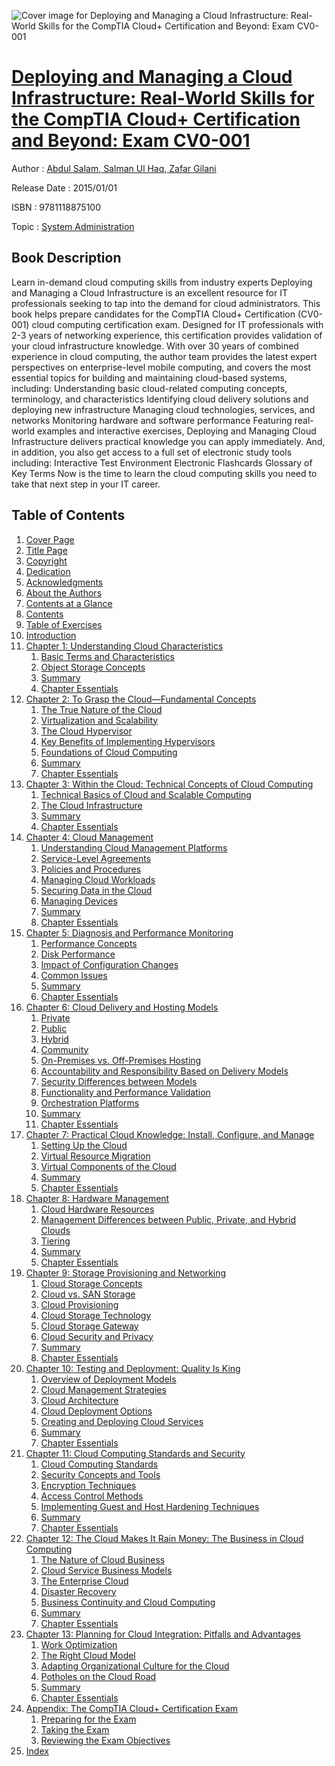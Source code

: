 ![Cover image for Deploying and Managing a Cloud Infrastructure: Real-World Skills for the CompTIA Cloud+ Certification and Beyond: Exam CV0-001](https://imgdetail.ebookreading.net/cover/cover/system_admin/EB9781118875100.jpg)

[Deploying and Managing a Cloud Infrastructure: Real-World Skills for the CompTIA Cloud+ Certification and Beyond: Exam CV0-001](https://ebookreading.net/view/book/Deploying+and+Managing+a+Cloud+Infrastructure%3A+Real-World+Skills+for+the+CompTIA+Cloud%2B+Certification+and+Beyond%3A+Exam+CV0-001-EB9781118875100_1.html "Deploying and Managing a Cloud Infrastructure: Real-World Skills for the CompTIA Cloud+ Certification and Beyond: Exam CV0-001")
====================================================================================================================

Author : [Abdul Salam](https://ebookreading.net/search/author/Abdul+Salam),[ Salman Ul Haq](https://ebookreading.net/search/author/+Salman+Ul+Haq),[ Zafar Gilani](https://ebookreading.net/search/author/+Zafar+Gilani)

Release Date : 2015/01/01

ISBN : 9781118875100

Topic : [System Administration](https://ebookreading.net/search/category/system-administration)

Book Description
-----------------

Learn in-demand cloud computing skills from industry experts
Deploying and Managing a Cloud Infrastructure is an excellent resource for IT professionals seeking to tap into the demand for cloud administrators. This book helps prepare candidates for the CompTIA Cloud+ Certification (CV0-001) cloud computing certification exam. Designed for IT professionals with 2-3 years of networking experience, this certification provides validation of your cloud infrastructure knowledge.
With over 30 years of combined experience in cloud computing, the author team provides the latest expert perspectives on enterprise-level mobile computing, and covers the most essential topics for building and maintaining cloud-based systems, including:
Understanding basic cloud-related computing concepts, terminology, and characteristics
Identifying cloud delivery solutions and deploying new infrastructure
Managing cloud technologies, services, and networks
Monitoring hardware and software performance
Featuring real-world examples and interactive exercises, Deploying and Managing Cloud Infrastructure delivers practical knowledge you can apply immediately. And, in addition, you also get access to a full set of electronic study tools including:
Interactive Test Environment
Electronic Flashcards
Glossary of Key Terms
Now is the time to learn the cloud computing skills you need to take that next step in your IT career.
              
Table of Contents
-----------------

1. [Cover Page](https://ebookreading.net/view/book/Deploying+and+Managing+a+Cloud+Infrastructure%3A+Real-World+Skills+for+the+CompTIA+Cloud%2B+Certification+and+Beyond%3A+Exam+CV0-001-EB9781118875100_1.html)
1. [Title Page](https://ebookreading.net/view/book/Deploying+and+Managing+a+Cloud+Infrastructure%3A+Real-World+Skills+for+the+CompTIA+Cloud%2B+Certification+and+Beyond%3A+Exam+CV0-001-EB9781118875100_2.html)
1. [Copyright](https://ebookreading.net/view/book/Deploying+and+Managing+a+Cloud+Infrastructure%3A+Real-World+Skills+for+the+CompTIA+Cloud%2B+Certification+and+Beyond%3A+Exam+CV0-001-EB9781118875100_3.html)
1. [Dedication](https://ebookreading.net/view/book/Deploying+and+Managing+a+Cloud+Infrastructure%3A+Real-World+Skills+for+the+CompTIA+Cloud%2B+Certification+and+Beyond%3A+Exam+CV0-001-EB9781118875100_4.html)
1. [Acknowledgments](https://ebookreading.net/view/book/Deploying+and+Managing+a+Cloud+Infrastructure%3A+Real-World+Skills+for+the+CompTIA+Cloud%2B+Certification+and+Beyond%3A+Exam+CV0-001-EB9781118875100_5.html)
1. [About the Authors](https://ebookreading.net/view/book/Deploying+and+Managing+a+Cloud+Infrastructure%3A+Real-World+Skills+for+the+CompTIA+Cloud%2B+Certification+and+Beyond%3A+Exam+CV0-001-EB9781118875100_6.html)
1. [Contents at a Glance](https://ebookreading.net/view/book/Deploying+and+Managing+a+Cloud+Infrastructure%3A+Real-World+Skills+for+the+CompTIA+Cloud%2B+Certification+and+Beyond%3A+Exam+CV0-001-EB9781118875100_7.html)
1. [Contents](https://ebookreading.net/view/book/Deploying+and+Managing+a+Cloud+Infrastructure%3A+Real-World+Skills+for+the+CompTIA+Cloud%2B+Certification+and+Beyond%3A+Exam+CV0-001-EB9781118875100_8.html)
1. [Table of Exercises](https://ebookreading.net/view/book/Deploying+and+Managing+a+Cloud+Infrastructure%3A+Real-World+Skills+for+the+CompTIA+Cloud%2B+Certification+and+Beyond%3A+Exam+CV0-001-EB9781118875100_9.html)
1. [Introduction](https://ebookreading.net/view/book/Deploying+and+Managing+a+Cloud+Infrastructure%3A+Real-World+Skills+for+the+CompTIA+Cloud%2B+Certification+and+Beyond%3A+Exam+CV0-001-EB9781118875100_11.html#introduction)
1. [Chapter 1: Understanding Cloud Characteristics](https://ebookreading.net/view/book/Deploying+and+Managing+a+Cloud+Infrastructure%3A+Real-World+Skills+for+the+CompTIA+Cloud%2B+Certification+and+Beyond%3A+Exam+CV0-001-EB9781118875100_12.html#chap1)
    1. [Basic Terms and Characteristics](https://ebookreading.net/view/book/Deploying+and+Managing+a+Cloud+Infrastructure%3A+Real-World+Skills+for+the+CompTIA+Cloud%2B+Certification+and+Beyond%3A+Exam+CV0-001-EB9781118875100_12.html#s2h001)
    1. [Object Storage Concepts](https://ebookreading.net/view/book/Deploying+and+Managing+a+Cloud+Infrastructure%3A+Real-World+Skills+for+the+CompTIA+Cloud%2B+Certification+and+Beyond%3A+Exam+CV0-001-EB9781118875100_12.html#s2h026)
    1. [Summary](https://ebookreading.net/view/book/Deploying+and+Managing+a+Cloud+Infrastructure%3A+Real-World+Skills+for+the+CompTIA+Cloud%2B+Certification+and+Beyond%3A+Exam+CV0-001-EB9781118875100_12.html#s2h041)
    1. [Chapter Essentials](https://ebookreading.net/view/book/Deploying+and+Managing+a+Cloud+Infrastructure%3A+Real-World+Skills+for+the+CompTIA+Cloud%2B+Certification+and+Beyond%3A+Exam+CV0-001-EB9781118875100_12.html#s2h042)
1. [Chapter 2: To Grasp the Cloud—Fundamental Concepts](https://ebookreading.net/view/book/Deploying+and+Managing+a+Cloud+Infrastructure%3A+Real-World+Skills+for+the+CompTIA+Cloud%2B+Certification+and+Beyond%3A+Exam+CV0-001-EB9781118875100_13.html#chap2)
    1. [The True Nature of the Cloud](https://ebookreading.net/view/book/Deploying+and+Managing+a+Cloud+Infrastructure%3A+Real-World+Skills+for+the+CompTIA+Cloud%2B+Certification+and+Beyond%3A+Exam+CV0-001-EB9781118875100_13.html#s2h043)
    1. [Virtualization and Scalability](https://ebookreading.net/view/book/Deploying+and+Managing+a+Cloud+Infrastructure%3A+Real-World+Skills+for+the+CompTIA+Cloud%2B+Certification+and+Beyond%3A+Exam+CV0-001-EB9781118875100_13.html#s2h050)
    1. [The Cloud Hypervisor](https://ebookreading.net/view/book/Deploying+and+Managing+a+Cloud+Infrastructure%3A+Real-World+Skills+for+the+CompTIA+Cloud%2B+Certification+and+Beyond%3A+Exam+CV0-001-EB9781118875100_13.html#s2h053)
    1. [Key Benefits of Implementing Hypervisors](https://ebookreading.net/view/book/Deploying+and+Managing+a+Cloud+Infrastructure%3A+Real-World+Skills+for+the+CompTIA+Cloud%2B+Certification+and+Beyond%3A+Exam+CV0-001-EB9781118875100_13.html#s2h081)
    1. [Foundations of Cloud Computing](https://ebookreading.net/view/book/Deploying+and+Managing+a+Cloud+Infrastructure%3A+Real-World+Skills+for+the+CompTIA+Cloud%2B+Certification+and+Beyond%3A+Exam+CV0-001-EB9781118875100_13.html#s2h090)
    1. [Summary](https://ebookreading.net/view/book/Deploying+and+Managing+a+Cloud+Infrastructure%3A+Real-World+Skills+for+the+CompTIA+Cloud%2B+Certification+and+Beyond%3A+Exam+CV0-001-EB9781118875100_13.html#s2h095)
    1. [Chapter Essentials](https://ebookreading.net/view/book/Deploying+and+Managing+a+Cloud+Infrastructure%3A+Real-World+Skills+for+the+CompTIA+Cloud%2B+Certification+and+Beyond%3A+Exam+CV0-001-EB9781118875100_13.html#s2h096)
1. [Chapter 3: Within the Cloud: Technical Concepts of Cloud Computing](https://ebookreading.net/view/book/Deploying+and+Managing+a+Cloud+Infrastructure%3A+Real-World+Skills+for+the+CompTIA+Cloud%2B+Certification+and+Beyond%3A+Exam+CV0-001-EB9781118875100_14.html#chap3)
    1. [Technical Basics of Cloud and Scalable Computing](https://ebookreading.net/view/book/Deploying+and+Managing+a+Cloud+Infrastructure%3A+Real-World+Skills+for+the+CompTIA+Cloud%2B+Certification+and+Beyond%3A+Exam+CV0-001-EB9781118875100_14.html#s2h097)
    1. [The Cloud Infrastructure](https://ebookreading.net/view/book/Deploying+and+Managing+a+Cloud+Infrastructure%3A+Real-World+Skills+for+the+CompTIA+Cloud%2B+Certification+and+Beyond%3A+Exam+CV0-001-EB9781118875100_14.html#s2h108)
    1. [Summary](https://ebookreading.net/view/book/Deploying+and+Managing+a+Cloud+Infrastructure%3A+Real-World+Skills+for+the+CompTIA+Cloud%2B+Certification+and+Beyond%3A+Exam+CV0-001-EB9781118875100_14.html#s2h113)
    1. [Chapter Essentials](https://ebookreading.net/view/book/Deploying+and+Managing+a+Cloud+Infrastructure%3A+Real-World+Skills+for+the+CompTIA+Cloud%2B+Certification+and+Beyond%3A+Exam+CV0-001-EB9781118875100_14.html#s2h114)
1. [Chapter 4: Cloud Management](https://ebookreading.net/view/book/Deploying+and+Managing+a+Cloud+Infrastructure%3A+Real-World+Skills+for+the+CompTIA+Cloud%2B+Certification+and+Beyond%3A+Exam+CV0-001-EB9781118875100_15.html#chap4)
    1. [Understanding Cloud Management Platforms](https://ebookreading.net/view/book/Deploying+and+Managing+a+Cloud+Infrastructure%3A+Real-World+Skills+for+the+CompTIA+Cloud%2B+Certification+and+Beyond%3A+Exam+CV0-001-EB9781118875100_15.html#s2h115)
    1. [Service-Level Agreements](https://ebookreading.net/view/book/Deploying+and+Managing+a+Cloud+Infrastructure%3A+Real-World+Skills+for+the+CompTIA+Cloud%2B+Certification+and+Beyond%3A+Exam+CV0-001-EB9781118875100_15.html#s2h123)
    1. [Policies and Procedures](https://ebookreading.net/view/book/Deploying+and+Managing+a+Cloud+Infrastructure%3A+Real-World+Skills+for+the+CompTIA+Cloud%2B+Certification+and+Beyond%3A+Exam+CV0-001-EB9781118875100_15.html#s2h124)
    1. [Managing Cloud Workloads](https://ebookreading.net/view/book/Deploying+and+Managing+a+Cloud+Infrastructure%3A+Real-World+Skills+for+the+CompTIA+Cloud%2B+Certification+and+Beyond%3A+Exam+CV0-001-EB9781118875100_15.html#s2h144)
    1. [Securing Data in the Cloud](https://ebookreading.net/view/book/Deploying+and+Managing+a+Cloud+Infrastructure%3A+Real-World+Skills+for+the+CompTIA+Cloud%2B+Certification+and+Beyond%3A+Exam+CV0-001-EB9781118875100_15.html#s2h147)
    1. [Managing Devices](https://ebookreading.net/view/book/Deploying+and+Managing+a+Cloud+Infrastructure%3A+Real-World+Skills+for+the+CompTIA+Cloud%2B+Certification+and+Beyond%3A+Exam+CV0-001-EB9781118875100_15.html#s2h148)
    1. [Summary](https://ebookreading.net/view/book/Deploying+and+Managing+a+Cloud+Infrastructure%3A+Real-World+Skills+for+the+CompTIA+Cloud%2B+Certification+and+Beyond%3A+Exam+CV0-001-EB9781118875100_15.html#s2h151)
    1. [Chapter Essentials](https://ebookreading.net/view/book/Deploying+and+Managing+a+Cloud+Infrastructure%3A+Real-World+Skills+for+the+CompTIA+Cloud%2B+Certification+and+Beyond%3A+Exam+CV0-001-EB9781118875100_15.html#s2h152)
1. [Chapter 5: Diagnosis and Performance Monitoring](https://ebookreading.net/view/book/Deploying+and+Managing+a+Cloud+Infrastructure%3A+Real-World+Skills+for+the+CompTIA+Cloud%2B+Certification+and+Beyond%3A+Exam+CV0-001-EB9781118875100_16.html#chap5)
    1. [Performance Concepts](https://ebookreading.net/view/book/Deploying+and+Managing+a+Cloud+Infrastructure%3A+Real-World+Skills+for+the+CompTIA+Cloud%2B+Certification+and+Beyond%3A+Exam+CV0-001-EB9781118875100_16.html#s2h153)
    1. [Disk Performance](https://ebookreading.net/view/book/Deploying+and+Managing+a+Cloud+Infrastructure%3A+Real-World+Skills+for+the+CompTIA+Cloud%2B+Certification+and+Beyond%3A+Exam+CV0-001-EB9781118875100_16.html#s2h172)
    1. [Impact of Configuration Changes](https://ebookreading.net/view/book/Deploying+and+Managing+a+Cloud+Infrastructure%3A+Real-World+Skills+for+the+CompTIA+Cloud%2B+Certification+and+Beyond%3A+Exam+CV0-001-EB9781118875100_16.html#s2h186)
    1. [Common Issues](https://ebookreading.net/view/book/Deploying+and+Managing+a+Cloud+Infrastructure%3A+Real-World+Skills+for+the+CompTIA+Cloud%2B+Certification+and+Beyond%3A+Exam+CV0-001-EB9781118875100_16.html#s2h187)
    1. [Summary](https://ebookreading.net/view/book/Deploying+and+Managing+a+Cloud+Infrastructure%3A+Real-World+Skills+for+the+CompTIA+Cloud%2B+Certification+and+Beyond%3A+Exam+CV0-001-EB9781118875100_16.html#s2h188)
    1. [Chapter Essentials](https://ebookreading.net/view/book/Deploying+and+Managing+a+Cloud+Infrastructure%3A+Real-World+Skills+for+the+CompTIA+Cloud%2B+Certification+and+Beyond%3A+Exam+CV0-001-EB9781118875100_16.html#s2h189)
1. [Chapter 6: Cloud Delivery and Hosting Models](https://ebookreading.net/view/book/Deploying+and+Managing+a+Cloud+Infrastructure%3A+Real-World+Skills+for+the+CompTIA+Cloud%2B+Certification+and+Beyond%3A+Exam+CV0-001-EB9781118875100_17.html#chap6)
    1. [Private](https://ebookreading.net/view/book/Deploying+and+Managing+a+Cloud+Infrastructure%3A+Real-World+Skills+for+the+CompTIA+Cloud%2B+Certification+and+Beyond%3A+Exam+CV0-001-EB9781118875100_17.html#s2h190)
    1. [Public](https://ebookreading.net/view/book/Deploying+and+Managing+a+Cloud+Infrastructure%3A+Real-World+Skills+for+the+CompTIA+Cloud%2B+Certification+and+Beyond%3A+Exam+CV0-001-EB9781118875100_17.html#s2h193)
    1. [Hybrid](https://ebookreading.net/view/book/Deploying+and+Managing+a+Cloud+Infrastructure%3A+Real-World+Skills+for+the+CompTIA+Cloud%2B+Certification+and+Beyond%3A+Exam+CV0-001-EB9781118875100_17.html#s2h194)
    1. [Community](https://ebookreading.net/view/book/Deploying+and+Managing+a+Cloud+Infrastructure%3A+Real-World+Skills+for+the+CompTIA+Cloud%2B+Certification+and+Beyond%3A+Exam+CV0-001-EB9781118875100_17.html#s2h195)
    1. [On-Premises vs. Off-Premises Hosting](https://ebookreading.net/view/book/Deploying+and+Managing+a+Cloud+Infrastructure%3A+Real-World+Skills+for+the+CompTIA+Cloud%2B+Certification+and+Beyond%3A+Exam+CV0-001-EB9781118875100_17.html#s2h196)
    1. [Accountability and Responsibility Based on Delivery Models](https://ebookreading.net/view/book/Deploying+and+Managing+a+Cloud+Infrastructure%3A+Real-World+Skills+for+the+CompTIA+Cloud%2B+Certification+and+Beyond%3A+Exam+CV0-001-EB9781118875100_17.html#s2h205)
    1. [Security Differences between Models](https://ebookreading.net/view/book/Deploying+and+Managing+a+Cloud+Infrastructure%3A+Real-World+Skills+for+the+CompTIA+Cloud%2B+Certification+and+Beyond%3A+Exam+CV0-001-EB9781118875100_17.html#s2h210)
    1. [Functionality and Performance Validation](https://ebookreading.net/view/book/Deploying+and+Managing+a+Cloud+Infrastructure%3A+Real-World+Skills+for+the+CompTIA+Cloud%2B+Certification+and+Beyond%3A+Exam+CV0-001-EB9781118875100_17.html#s2h214)
    1. [Orchestration Platforms](https://ebookreading.net/view/book/Deploying+and+Managing+a+Cloud+Infrastructure%3A+Real-World+Skills+for+the+CompTIA+Cloud%2B+Certification+and+Beyond%3A+Exam+CV0-001-EB9781118875100_17.html#s2h218)
    1. [Summary](https://ebookreading.net/view/book/Deploying+and+Managing+a+Cloud+Infrastructure%3A+Real-World+Skills+for+the+CompTIA+Cloud%2B+Certification+and+Beyond%3A+Exam+CV0-001-EB9781118875100_17.html#s2h219)
    1. [Chapter Essentials](https://ebookreading.net/view/book/Deploying+and+Managing+a+Cloud+Infrastructure%3A+Real-World+Skills+for+the+CompTIA+Cloud%2B+Certification+and+Beyond%3A+Exam+CV0-001-EB9781118875100_17.html#s2h220)
1. [Chapter 7: Practical Cloud Knowledge: Install, Configure, and Manage](https://ebookreading.net/view/book/Deploying+and+Managing+a+Cloud+Infrastructure%3A+Real-World+Skills+for+the+CompTIA+Cloud%2B+Certification+and+Beyond%3A+Exam+CV0-001-EB9781118875100_18.html#chap7)
    1. [Setting Up the Cloud](https://ebookreading.net/view/book/Deploying+and+Managing+a+Cloud+Infrastructure%3A+Real-World+Skills+for+the+CompTIA+Cloud%2B+Certification+and+Beyond%3A+Exam+CV0-001-EB9781118875100_18.html#s2h221)
    1. [Virtual Resource Migration](https://ebookreading.net/view/book/Deploying+and+Managing+a+Cloud+Infrastructure%3A+Real-World+Skills+for+the+CompTIA+Cloud%2B+Certification+and+Beyond%3A+Exam+CV0-001-EB9781118875100_18.html#s2h249)
    1. [Virtual Components of the Cloud](https://ebookreading.net/view/book/Deploying+and+Managing+a+Cloud+Infrastructure%3A+Real-World+Skills+for+the+CompTIA+Cloud%2B+Certification+and+Beyond%3A+Exam+CV0-001-EB9781118875100_18.html#s2h258)
    1. [Summary](https://ebookreading.net/view/book/Deploying+and+Managing+a+Cloud+Infrastructure%3A+Real-World+Skills+for+the+CompTIA+Cloud%2B+Certification+and+Beyond%3A+Exam+CV0-001-EB9781118875100_18.html#s2h266)
    1. [Chapter Essentials](https://ebookreading.net/view/book/Deploying+and+Managing+a+Cloud+Infrastructure%3A+Real-World+Skills+for+the+CompTIA+Cloud%2B+Certification+and+Beyond%3A+Exam+CV0-001-EB9781118875100_18.html#s2h267)
1. [Chapter 8: Hardware Management](https://ebookreading.net/view/book/Deploying+and+Managing+a+Cloud+Infrastructure%3A+Real-World+Skills+for+the+CompTIA+Cloud%2B+Certification+and+Beyond%3A+Exam+CV0-001-EB9781118875100_19.html#chap8)
    1. [Cloud Hardware Resources](https://ebookreading.net/view/book/Deploying+and+Managing+a+Cloud+Infrastructure%3A+Real-World+Skills+for+the+CompTIA+Cloud%2B+Certification+and+Beyond%3A+Exam+CV0-001-EB9781118875100_19.html#s2h268)
    1. [Management Differences between Public, Private, and Hybrid Clouds](https://ebookreading.net/view/book/Deploying+and+Managing+a+Cloud+Infrastructure%3A+Real-World+Skills+for+the+CompTIA+Cloud%2B+Certification+and+Beyond%3A+Exam+CV0-001-EB9781118875100_19.html#s2h297)
    1. [Tiering](https://ebookreading.net/view/book/Deploying+and+Managing+a+Cloud+Infrastructure%3A+Real-World+Skills+for+the+CompTIA+Cloud%2B+Certification+and+Beyond%3A+Exam+CV0-001-EB9781118875100_19.html#s2h301)
    1. [Summary](https://ebookreading.net/view/book/Deploying+and+Managing+a+Cloud+Infrastructure%3A+Real-World+Skills+for+the+CompTIA+Cloud%2B+Certification+and+Beyond%3A+Exam+CV0-001-EB9781118875100_19.html#s2h306)
    1. [Chapter Essentials](https://ebookreading.net/view/book/Deploying+and+Managing+a+Cloud+Infrastructure%3A+Real-World+Skills+for+the+CompTIA+Cloud%2B+Certification+and+Beyond%3A+Exam+CV0-001-EB9781118875100_19.html#s2h307)
1. [Chapter 9: Storage Provisioning and Networking](https://ebookreading.net/view/book/Deploying+and+Managing+a+Cloud+Infrastructure%3A+Real-World+Skills+for+the+CompTIA+Cloud%2B+Certification+and+Beyond%3A+Exam+CV0-001-EB9781118875100_20.html#chap9)
    1. [Cloud Storage Concepts](https://ebookreading.net/view/book/Deploying+and+Managing+a+Cloud+Infrastructure%3A+Real-World+Skills+for+the+CompTIA+Cloud%2B+Certification+and+Beyond%3A+Exam+CV0-001-EB9781118875100_20.html#s2h308)
    1. [Cloud vs. SAN Storage](https://ebookreading.net/view/book/Deploying+and+Managing+a+Cloud+Infrastructure%3A+Real-World+Skills+for+the+CompTIA+Cloud%2B+Certification+and+Beyond%3A+Exam+CV0-001-EB9781118875100_20.html#s2h316)
    1. [Cloud Provisioning](https://ebookreading.net/view/book/Deploying+and+Managing+a+Cloud+Infrastructure%3A+Real-World+Skills+for+the+CompTIA+Cloud%2B+Certification+and+Beyond%3A+Exam+CV0-001-EB9781118875100_20.html#s2h319)
    1. [Cloud Storage Technology](https://ebookreading.net/view/book/Deploying+and+Managing+a+Cloud+Infrastructure%3A+Real-World+Skills+for+the+CompTIA+Cloud%2B+Certification+and+Beyond%3A+Exam+CV0-001-EB9781118875100_20.html#s2h329)
    1. [Cloud Storage Gateway](https://ebookreading.net/view/book/Deploying+and+Managing+a+Cloud+Infrastructure%3A+Real-World+Skills+for+the+CompTIA+Cloud%2B+Certification+and+Beyond%3A+Exam+CV0-001-EB9781118875100_20.html#s2h347)
    1. [Cloud Security and Privacy](https://ebookreading.net/view/book/Deploying+and+Managing+a+Cloud+Infrastructure%3A+Real-World+Skills+for+the+CompTIA+Cloud%2B+Certification+and+Beyond%3A+Exam+CV0-001-EB9781118875100_20.html#s2h348)
    1. [Summary](https://ebookreading.net/view/book/Deploying+and+Managing+a+Cloud+Infrastructure%3A+Real-World+Skills+for+the+CompTIA+Cloud%2B+Certification+and+Beyond%3A+Exam+CV0-001-EB9781118875100_20.html#s2h352)
    1. [Chapter Essentials](https://ebookreading.net/view/book/Deploying+and+Managing+a+Cloud+Infrastructure%3A+Real-World+Skills+for+the+CompTIA+Cloud%2B+Certification+and+Beyond%3A+Exam+CV0-001-EB9781118875100_20.html#s2h353)
1. [Chapter 10: Testing and Deployment: Quality Is King](https://ebookreading.net/view/book/Deploying+and+Managing+a+Cloud+Infrastructure%3A+Real-World+Skills+for+the+CompTIA+Cloud%2B+Certification+and+Beyond%3A+Exam+CV0-001-EB9781118875100_21.html#chap10)
    1. [Overview of Deployment Models](https://ebookreading.net/view/book/Deploying+and+Managing+a+Cloud+Infrastructure%3A+Real-World+Skills+for+the+CompTIA+Cloud%2B+Certification+and+Beyond%3A+Exam+CV0-001-EB9781118875100_21.html#s2h354)
    1. [Cloud Management Strategies](https://ebookreading.net/view/book/Deploying+and+Managing+a+Cloud+Infrastructure%3A+Real-World+Skills+for+the+CompTIA+Cloud%2B+Certification+and+Beyond%3A+Exam+CV0-001-EB9781118875100_21.html#s2h360)
    1. [Cloud Architecture](https://ebookreading.net/view/book/Deploying+and+Managing+a+Cloud+Infrastructure%3A+Real-World+Skills+for+the+CompTIA+Cloud%2B+Certification+and+Beyond%3A+Exam+CV0-001-EB9781118875100_21.html#s2h366)
    1. [Cloud Deployment Options](https://ebookreading.net/view/book/Deploying+and+Managing+a+Cloud+Infrastructure%3A+Real-World+Skills+for+the+CompTIA+Cloud%2B+Certification+and+Beyond%3A+Exam+CV0-001-EB9781118875100_21.html#s2h370)
    1. [Creating and Deploying Cloud Services](https://ebookreading.net/view/book/Deploying+and+Managing+a+Cloud+Infrastructure%3A+Real-World+Skills+for+the+CompTIA+Cloud%2B+Certification+and+Beyond%3A+Exam+CV0-001-EB9781118875100_21.html#s2h382)
    1. [Summary](https://ebookreading.net/view/book/Deploying+and+Managing+a+Cloud+Infrastructure%3A+Real-World+Skills+for+the+CompTIA+Cloud%2B+Certification+and+Beyond%3A+Exam+CV0-001-EB9781118875100_21.html#s2h390)
    1. [Chapter Essentials](https://ebookreading.net/view/book/Deploying+and+Managing+a+Cloud+Infrastructure%3A+Real-World+Skills+for+the+CompTIA+Cloud%2B+Certification+and+Beyond%3A+Exam+CV0-001-EB9781118875100_21.html#s2h391)
1. [Chapter 11: Cloud Computing Standards and Security](https://ebookreading.net/view/book/Deploying+and+Managing+a+Cloud+Infrastructure%3A+Real-World+Skills+for+the+CompTIA+Cloud%2B+Certification+and+Beyond%3A+Exam+CV0-001-EB9781118875100_22.html#chap11)
    1. [Cloud Computing Standards](https://ebookreading.net/view/book/Deploying+and+Managing+a+Cloud+Infrastructure%3A+Real-World+Skills+for+the+CompTIA+Cloud%2B+Certification+and+Beyond%3A+Exam+CV0-001-EB9781118875100_22.html#s2h392)
    1. [Security Concepts and Tools](https://ebookreading.net/view/book/Deploying+and+Managing+a+Cloud+Infrastructure%3A+Real-World+Skills+for+the+CompTIA+Cloud%2B+Certification+and+Beyond%3A+Exam+CV0-001-EB9781118875100_22.html#s2h395)
    1. [Encryption Techniques](https://ebookreading.net/view/book/Deploying+and+Managing+a+Cloud+Infrastructure%3A+Real-World+Skills+for+the+CompTIA+Cloud%2B+Certification+and+Beyond%3A+Exam+CV0-001-EB9781118875100_22.html#s2h407)
    1. [Access Control Methods](https://ebookreading.net/view/book/Deploying+and+Managing+a+Cloud+Infrastructure%3A+Real-World+Skills+for+the+CompTIA+Cloud%2B+Certification+and+Beyond%3A+Exam+CV0-001-EB9781118875100_22.html#s2h412)
    1. [Implementing Guest and Host Hardening Techniques](https://ebookreading.net/view/book/Deploying+and+Managing+a+Cloud+Infrastructure%3A+Real-World+Skills+for+the+CompTIA+Cloud%2B+Certification+and+Beyond%3A+Exam+CV0-001-EB9781118875100_22.html#s2h420)
    1. [Summary](https://ebookreading.net/view/book/Deploying+and+Managing+a+Cloud+Infrastructure%3A+Real-World+Skills+for+the+CompTIA+Cloud%2B+Certification+and+Beyond%3A+Exam+CV0-001-EB9781118875100_22.html#s2h425)
    1. [Chapter Essentials](https://ebookreading.net/view/book/Deploying+and+Managing+a+Cloud+Infrastructure%3A+Real-World+Skills+for+the+CompTIA+Cloud%2B+Certification+and+Beyond%3A+Exam+CV0-001-EB9781118875100_22.html#s2h426)
1. [Chapter 12: The Cloud Makes It Rain Money: The Business in Cloud Computing](https://ebookreading.net/view/book/Deploying+and+Managing+a+Cloud+Infrastructure%3A+Real-World+Skills+for+the+CompTIA+Cloud%2B+Certification+and+Beyond%3A+Exam+CV0-001-EB9781118875100_23.html#chap12)
    1. [The Nature of Cloud Business](https://ebookreading.net/view/book/Deploying+and+Managing+a+Cloud+Infrastructure%3A+Real-World+Skills+for+the+CompTIA+Cloud%2B+Certification+and+Beyond%3A+Exam+CV0-001-EB9781118875100_23.html#s2h427)
    1. [Cloud Service Business Models](https://ebookreading.net/view/book/Deploying+and+Managing+a+Cloud+Infrastructure%3A+Real-World+Skills+for+the+CompTIA+Cloud%2B+Certification+and+Beyond%3A+Exam+CV0-001-EB9781118875100_23.html#s2h431)
    1. [The Enterprise Cloud](https://ebookreading.net/view/book/Deploying+and+Managing+a+Cloud+Infrastructure%3A+Real-World+Skills+for+the+CompTIA+Cloud%2B+Certification+and+Beyond%3A+Exam+CV0-001-EB9781118875100_23.html#s2h443)
    1. [Disaster Recovery](https://ebookreading.net/view/book/Deploying+and+Managing+a+Cloud+Infrastructure%3A+Real-World+Skills+for+the+CompTIA+Cloud%2B+Certification+and+Beyond%3A+Exam+CV0-001-EB9781118875100_23.html#s2h447)
    1. [Business Continuity and Cloud Computing](https://ebookreading.net/view/book/Deploying+and+Managing+a+Cloud+Infrastructure%3A+Real-World+Skills+for+the+CompTIA+Cloud%2B+Certification+and+Beyond%3A+Exam+CV0-001-EB9781118875100_23.html#s2h451)
    1. [Summary](https://ebookreading.net/view/book/Deploying+and+Managing+a+Cloud+Infrastructure%3A+Real-World+Skills+for+the+CompTIA+Cloud%2B+Certification+and+Beyond%3A+Exam+CV0-001-EB9781118875100_23.html#s2h455)
    1. [Chapter Essentials](https://ebookreading.net/view/book/Deploying+and+Managing+a+Cloud+Infrastructure%3A+Real-World+Skills+for+the+CompTIA+Cloud%2B+Certification+and+Beyond%3A+Exam+CV0-001-EB9781118875100_23.html#s2h456)
1. [Chapter 13: Planning for Cloud Integration: Pitfalls and Advantages](https://ebookreading.net/view/book/Deploying+and+Managing+a+Cloud+Infrastructure%3A+Real-World+Skills+for+the+CompTIA+Cloud%2B+Certification+and+Beyond%3A+Exam+CV0-001-EB9781118875100_24.html#chap13)
    1. [Work Optimization](https://ebookreading.net/view/book/Deploying+and+Managing+a+Cloud+Infrastructure%3A+Real-World+Skills+for+the+CompTIA+Cloud%2B+Certification+and+Beyond%3A+Exam+CV0-001-EB9781118875100_24.html#s2h457)
    1. [The Right Cloud Model](https://ebookreading.net/view/book/Deploying+and+Managing+a+Cloud+Infrastructure%3A+Real-World+Skills+for+the+CompTIA+Cloud%2B+Certification+and+Beyond%3A+Exam+CV0-001-EB9781118875100_24.html#s2h468)
    1. [Adapting Organizational Culture for the Cloud](https://ebookreading.net/view/book/Deploying+and+Managing+a+Cloud+Infrastructure%3A+Real-World+Skills+for+the+CompTIA+Cloud%2B+Certification+and+Beyond%3A+Exam+CV0-001-EB9781118875100_24.html#s2h474)
    1. [Potholes on the Cloud Road](https://ebookreading.net/view/book/Deploying+and+Managing+a+Cloud+Infrastructure%3A+Real-World+Skills+for+the+CompTIA+Cloud%2B+Certification+and+Beyond%3A+Exam+CV0-001-EB9781118875100_24.html#s2h478)
    1. [Summary](https://ebookreading.net/view/book/Deploying+and+Managing+a+Cloud+Infrastructure%3A+Real-World+Skills+for+the+CompTIA+Cloud%2B+Certification+and+Beyond%3A+Exam+CV0-001-EB9781118875100_24.html#s2h481)
    1. [Chapter Essentials](https://ebookreading.net/view/book/Deploying+and+Managing+a+Cloud+Infrastructure%3A+Real-World+Skills+for+the+CompTIA+Cloud%2B+Certification+and+Beyond%3A+Exam+CV0-001-EB9781118875100_24.html#s2h482)
1. [Appendix: The CompTIA Cloud+ Certification Exam](https://ebookreading.net/view/book/Deploying+and+Managing+a+Cloud+Infrastructure%3A+Real-World+Skills+for+the+CompTIA+Cloud%2B+Certification+and+Beyond%3A+Exam+CV0-001-EB9781118875100_25.html#appendix)
    1. [Preparing for the Exam](https://ebookreading.net/view/book/Deploying+and+Managing+a+Cloud+Infrastructure%3A+Real-World+Skills+for+the+CompTIA+Cloud%2B+Certification+and+Beyond%3A+Exam+CV0-001-EB9781118875100_25.html#s2h483)
    1. [Taking the Exam](https://ebookreading.net/view/book/Deploying+and+Managing+a+Cloud+Infrastructure%3A+Real-World+Skills+for+the+CompTIA+Cloud%2B+Certification+and+Beyond%3A+Exam+CV0-001-EB9781118875100_25.html#s2h484)
    1. [Reviewing the Exam Objectives](https://ebookreading.net/view/book/Deploying+and+Managing+a+Cloud+Infrastructure%3A+Real-World+Skills+for+the+CompTIA+Cloud%2B+Certification+and+Beyond%3A+Exam+CV0-001-EB9781118875100_25.html#s2h485)
1. [Index](https://ebookreading.net/view/book/Deploying+and+Managing+a+Cloud+Infrastructure%3A+Real-World+Skills+for+the+CompTIA+Cloud%2B+Certification+and+Beyond%3A+Exam+CV0-001-EB9781118875100_26.html#index)
